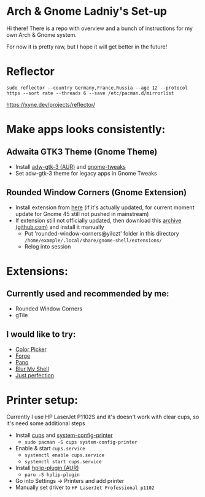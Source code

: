 # Arch & Gnome Ladniy's Set-up

Hi there! There is a repo with overview and a bunch of instructions for my own Arch & Gnome system.

For now it is pretty raw, but I hope it will get better in the future!

# Reflector

`sudo reflector --country Germany,France,Russia --age 12 --protocol https --sort rate --threads 6 --save /etc/pacman.d/mirrorlist`

https://xyne.dev/projects/reflector/

# Make apps looks consistently:

## Adwaita GTK3 Theme (Gnome Theme)
* Install [adw-gtk-3 (AUR)](https://aur.archlinux.org/packages/adw-gtk3) and [gnome-tweaks](https://archlinux.org/packages/extra/any/gnome-tweaks/)
* Set adw-gtk-3 theme for legacy apps in Gnome Tweaks

## Rounded Window Corners (Gnome Extension)

* Install extension from [here](https://extensions.gnome.org/extension/5237/rounded-window-corners/) (if it's actually updated, for current moment update for Gnome 45 still not pushed in mainstream)
* If extension still not officially updated, then download this [archive (github.com)](https://github.com/in4matix/Gnome45-Extensions) and install it manually
  * Put 'rounded-window-corners@yilozt' folder in this directory `/home/example/.local/share/gnome-shell/extensions/`
  * Relog into session

# Extensions:

## Currently used and recommended by me:
* Rounded Window Corners
* gTile

## I would like to try:
* [Color Picker](https://extensions.gnome.org/extension/3396/color-picker/)
* [Forge](https://extensions.gnome.org/extension/4481/forge/)
* [Pano](https://extensions.gnome.org/extension/5278/pano/)
* [Blur My Shell](https://extensions.gnome.org/extension/3193/blur-my-shell/)
* [Just perfection](https://extensions.gnome.org/extension/3843/just-perfection/)

# Printer setup:

Currently I use HP LaserJet P1102S and it's doesn't work with clear cups, so it's need some additional steps

* Install [cups](https://archlinux.org/packages/extra/x86_64/cups/) and [system-config-printer](https://archlinux.org/packages/extra/x86_64/system-config-printer/)
  * `sudo pacman -S cups system-config-printer`
* Enable & start `cups.service`
  * `systemctl enable cups.service`
  * `systemctl start cups.service`
* Install [hplip-plugin (AUR)](https://aur.archlinux.org/packages/hplip-plugin)
  * `paru -S hplip-plugin`
* Go into Settings -> Printers and add printer
* Manually set driver to `HP LaserJet Professional p1102`
